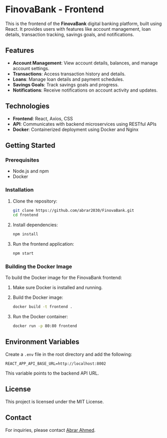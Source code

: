 # FinovaBank - Frontend

This is the frontend of the **FinovaBank** digital banking platform, built using React. It provides users with features like account management, loan details, transaction tracking, savings goals, and notifications.

## Features

- **Account Management**: View account details, balances, and manage account settings.
- **Transactions**: Access transaction history and details.
- **Loans**: Manage loan details and payment schedules.
- **Savings Goals**: Track savings goals and progress.
- **Notifications**: Receive notifications on account activity and updates.

## Technologies

- **Frontend**: React, Axios, CSS
- **API**: Communicates with backend microservices using RESTful APIs
- **Docker**: Containerized deployment using Docker and Nginx

## Getting Started

### Prerequisites

- Node.js and npm
- Docker

### Installation

1. Clone the repository:

   ```bash
   git clone https://github.com/abrar2030/FinovaBank.git
   cd frontend
   ```

2. Install dependencies:

   ```bash
   npm install
   ```

3. Run the frontend application:

   ```bash
   npm start
   ```

### Building the Docker Image

To build the Docker image for the FinovaBank frontend:

1. Make sure Docker is installed and running.

2. Build the Docker image:

   ```bash
   docker build -t frontend .
   ```

3. Run the Docker container:

   ```bash
   docker run -p 80:80 frontend
   ```

## Environment Variables

Create a `.env` file in the root directory and add the following:

```plaintext
REACT_APP_API_BASE_URL=http://localhost:8002
```

This variable points to the backend API URL.

## License

This project is licensed under the MIT License.

## Contact

For inquiries, please contact [Abrar Ahmed](mailto:abrar@example.com).
